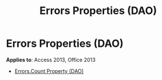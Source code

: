 ﻿---
title: Errors Properties (DAO)
TOCTitle: Properties
ms:assetid: 0e6577ae-d9d2-4d25-8329-3651b3ce75a3
ms:mtpsurl: https://msdn.microsoft.com/library/Dn123703(v=office.15)
ms:contentKeyID: 52071344
ms.date: 09/18/2015
mtps_version: v=office.15
---

# Errors Properties (DAO)


**Applies to**: Access 2013, Office 2013



  - [Errors.Count Property (DAO)](errors-count-property-dao.md)

